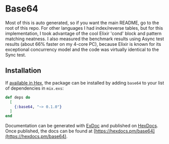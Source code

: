 # Base64

Most of this is auto generated, so if you want the main README, go to the root of this repo.
For other languages I had index/reverse tables, but for this implementation, I took advantage 
of the cool Elixir 'cond' block and pattern matching neatness. I also measured the benchmark
results using Async test results (about 66% faster on my 4-core PC), because Elixir is known
for its exceptional concurrency model and the code was virtually identical to the Sync test.

## Installation

If [available in Hex](https://hex.pm/docs/publish), the package can be installed
by adding `base64` to your list of dependencies in `mix.exs`:

```elixir
def deps do
  [
    {:base64, "~> 0.1.0"}
  ]
end
```

Documentation can be generated with [ExDoc](https://github.com/elixir-lang/ex_doc)
and published on [HexDocs](https://hexdocs.pm). Once published, the docs can
be found at [https://hexdocs.pm/base64](https://hexdocs.pm/base64).

